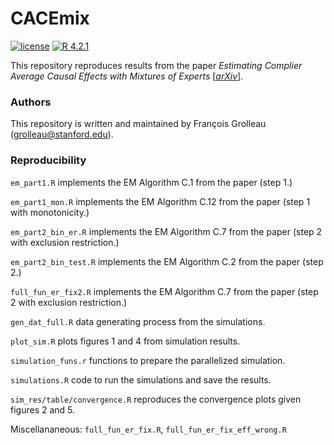 # CACEmix
 
<!-- badges: start -->
[![license](https://img.shields.io/badge/license-MIT-blue)](https://github.com/fcgrolleau/Dynamic-RRT/blob/main/LICENSE)
[![R 4.2.1](https://img.shields.io/badge/R-4.3.3-blue.svg)](https://www.r-project.org) 
<!-- badges: end -->

This repository reproduces results from the paper *Estimating Complier Average Causal Effects with Mixtures of Experts* [<a href="https://arxiv.org/pdf/2405.02779">*arXiv*</a>].

### Authors
This repository is written and maintained by François Grolleau (grolleau@stanford.edu).

### Reproducibility

`em_part1.R` implements the EM Algorithm C.1 from the paper (step 1.)

`em_part1_mon.R` implements the EM Algorithm C.12 from the paper (step 1 with monotonicity.)

`em_part2_bin_er.R` implements the EM Algorithm C.7 from the paper (step 2 with exclusion restriction.)

`em_part2_bin_test.R` implements the EM Algorithm C.2 from the paper (step 2.)

`full_fun_er_fix2.R` implements the EM Algorithm C.7 from the paper (step 2 with exclusion restriction.)

`gen_dat_full.R` data generating process from the simulations.

`plot_sim.R` plots figures 1 and 4 from simulation results.

`simulation_funs.r` functions to prepare the parallelized simulation.

`simulations.R` code to run the simulations and save the results.

`sim_res/table/convergence.R` reproduces the convergence plots given figures 2 and 5.

Miscellananeous: `full_fun_er_fix.R`, `full_fun_er_fix_eff_wrong.R`
